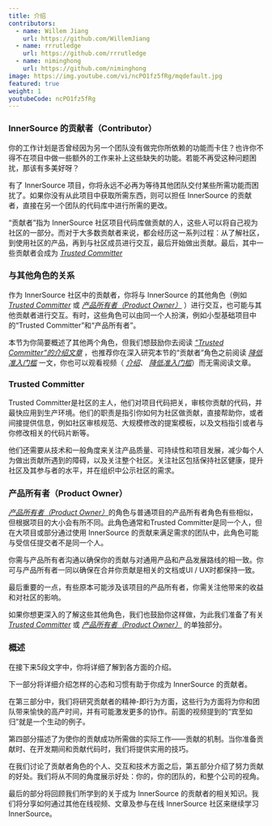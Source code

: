 ```yaml
---
title: 介绍
contributors:
  - name: Willem Jiang
    url: https://github.com/WillemJiang
  - name: rrrutledge
    url: https://github.com/rrrutledge
  - name: niminghong
    url: https://github.com/niminghong
image: https://img.youtube.com/vi/ncPO1fz5fRg/mqdefault.jpg
featured: true
weight: 1
youtubeCode: ncPO1fz5fRg
---
```

<div class="sect2">
<h3 id="_innersource_的贡献者contributor">InnerSource 的贡献者（Contributor）</h3>
<div class="paragraph">
<p>你的工作计划是否曾经因为另一个团队没有做完你所依赖的功能而卡住？也许你不得不在项目中做一些额外的工作来补上这些缺失的功能。若能不再受这种问题困扰，那该有多美好呀？</p>
</div>
<div class="paragraph">
<p>有了 InnerSource 项目，你将永远不必再为等待其他团队交付某些所需功能而困扰了。如果你没有从此项目中获取所需东西，则可以担任 InnerSource 的贡献者，直接在另一个团队的代码库中进行所需的更改。</p>
</div>
<div class="paragraph">
<p>“贡献者”指为 InnerSource 社区项目代码库做贡献的人，这些人可以将自己视为社区的一部分。而对于大多数贡献者来说，都会经历这一系列过程：从了解社区，到使用社区的产品，再到与社区成员进行交互，最后开始做出贡献。最后，其中一些贡献者会成为 <a href="https://innersourcecommons.org/resources/learningpath/trusted-committer/zh/index"><em>Trusted Committer</em></a></p>
</div>
</div>
<div class="sect2">
<h3 id="_与其他角色的关系">与其他角色的关系</h3>
<div class="paragraph">
<p>作为 InnerSource 社区中的贡献者，你将与 InnerSource 的其他角色（例如 <a href="https://innersourcecommons.org/resources/learningpath/trusted-committer/zh/index"><em>Trusted Committer</em></a> 或 <a href="https://innersourcecommons.net/learn/learning-path/product-owner/01"><em>产品所有者（Product Owner）</em></a> ）进行交互，也可能与其他贡献者进行交互。有时，这些角色可以由同一个人扮演，例如小型基础项目中的“Trusted Committer”和“产品所有者”。</p>
</div>
<div class="paragraph">
<p>本节为你简要概述了其他两个角色，但我们想鼓励你去阅读 <a href="https://innersourcecommons.org/resources/learningpath/trusted-committer/zh/index"><em>“Trusted Committer”的介绍文章</em></a> ，也推荐你在深入研究本节的“贡献者”角色之前阅读 <a href="https://innersourcecommons.org/resources/learningpath/trusted-committer/zh/05/"><em>降低准入门槛</em></a> 一文，你也可以观看视频（ <a href="https://innersourcecommons.org/resources/learningpath/trusted-committer/zh/index"><em>介绍</em></a>、 <a href="https://innersourcecommons.org/resources/learningpath/trusted-committer/zh/05/"><em>降低准入门槛</em></a>）而无需阅读文章。</p>
</div>
</div>
<div class="sect2">
<h3 id="_trusted_committer">Trusted Committer</h3>
<div class="paragraph">
<p>Trusted Committer是社区的主人，他们对项目代码把关，审核你贡献的代码，并最快应用到生产环境。他们的职责是指引你如何为社区做贡献，直接帮助你，或者间接提供信息，例如社区审核规范、大规模修改的提案模板，以及文档指引或者与你修改相关的代码片断等。</p>
</div>
<div class="paragraph">
<p>他们还需要从技术和一般角度来关注产品质量、可持续性和项目发展，减少每个人为做出贡献所遇到的障碍，以及关注整个社区。关注社区包括保持社区健康，提升社区及其参与者的水平，并在组织中公示社区的需求。</p>
</div>
</div>
<div class="sect2">
<h3 id="_产品所有者product_owner">产品所有者（Product Owner）</h3>
<div class="paragraph">
<p><a href="https://innersourcecommons.net/learn/learning-path/product-owner/01"><em>产品所有者（Product Owner）</em></a>的角色与普通项目的产品所有者角色有些相似，但根据项目的大小会有所不同。此角色通常和Trusted Committer是同一个人，但在大项目或部分通过使用 InnerSource 的贡献来满足需求的团队中，此角色可能与受信任提交者不是同一个人。</p>
</div>
<div class="paragraph">
<p>你需与产品所有者沟通以确保你的贡献与对通用产品和产品发展路线的相一致。你可与产品所有者一同以确保在合并你贡献是相关的文档或UI / UX时都保持一致。</p>
</div>
<div class="paragraph">
<p>最后重要的一点，有些原本可能涉及该项目的产品所有者，你需关注他带来的收益和对社区的影响。</p>
</div>
<div class="paragraph">
<p>如果你想更深入的了解这些其他角色，我们也鼓励你这样做，为此我们准备了有关 <a href="https://innersourcecommons.org/resources/learningpath/trusted-committer/zh/index"><em>Trusted Committer</em></a>
或 <a href="https://innersourcecommons.net/learn/learning-path/product-owner/01"><em>产品所有者（Product Owner）</em></a> 的单独部分。</p>
</div>
</div>
<div class="sect2">
<h3 id="_概述">概述</h3>
<div class="paragraph">
<p>在接下来5段文字中，你将详细了解到各方面的介绍。</p>
</div>
<div class="paragraph">
<p>下一部分将详细介绍怎样的心态和习惯有助于你成为 InnerSource 的贡献者。</p>
</div>
<div class="paragraph">
<p>在第三部分中，我们将研究贡献者的精神-即行为方面，这些行为方面将为你和团队带来愉快的高产时间，并有可能激发更多的协作。前面的视频提到的“宾至如归”就是一个生动的例子。</p>
</div>
<div class="paragraph">
<p>第四部分描述了为使你的贡献成功所需做的实际工作——贡献的机制。当你准备贡献时、在开发期间和贡献代码时，我们将提供实用的技巧。</p>
</div>
<div class="paragraph">
<p>在我们讨论了贡献者角色的个人、交互和技术方面之后，第五部分介绍了努力贡献的好处。我们将从不同的角度展示好处：你的，你的团队的，和整个公司的视角。</p>
</div>
<div class="paragraph">
<p>最后的部分将回顾我们所学到的关于成为 InnerSource 的贡献者的相关知识。我们将分享如何通过其他在线视频、文章及参与在线 InnerSource 社区来继续学习InnerSource。</p>
</div>
</div>
<!--- This file autogenerated from https://github.com/InnerSourceCommons/InnerSourceLearningPath/blob/master/scripts -->